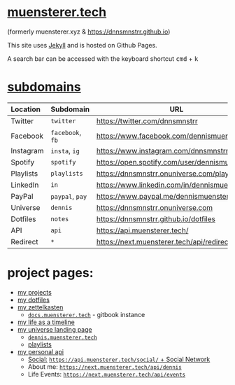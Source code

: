 # [muensterer.tech](https://muensterer.tech)

(formerly muensterer.xyz & https://dnnsmnstrr.github.io)

This site uses [Jekyll](https://jekyllrb.com/docs/) and is hosted on Github Pages.

A search bar can be accessed with the keyboard shortcut <kbd>cmd</kbd> + <kbd>k</kbd>

# [subdomains](http://subdomains.muensterer.tech)
| Location     | Subdomain  | URL |
| :------------- | :------------- | - |
| Twitter  | `twitter`   | https://twitter.com/dnnsmnstrr |
| Facebook  | `facebook`, `fb`   | https://www.facebook.com/dennismuensterer |
| Instagram  | `insta`, `ig`   | https://www.instagram.com/dnnsmnstrr |
| Spotify  | `spotify`   | https://open.spotify.com/user/dennismuensterer |
| Playlists  | `playlists`   | https://dnnsmnstrr.onuniverse.com/playlists |
| LinkedIn  | `in`   | https://www.linkedin.com/in/dennismuensterer/ |
| PayPal  | `paypal`, `pay`   | https://www.paypal.me/dennismuensterer |
| Universe  | `dennis`   | https://dnnsmnstrr.onuniverse.com |
| Dotfiles  | `notes`   | https://dnnsmnstrr.github.io/dotfiles |
| API  | `api`   | https://api.muensterer.tech/ |
| Redirect  | `*`   | https://next.muensterer.tech/api/redirect/ |

# project pages:

- [my projects](https://dnnsmnstrr.github.io/projects)
- [my dotfiles](https://dnnsmnstrr.github.io/dotfiles)
- [my zettelkasten](https://dnnsmnstrr.github.io/zettelkasten)
  - [`docs.muensterer.tech`](https://docs.muensterer.tech) - gitbook instance
- [my life as a timeline](https://dnnsmnstrr.github.io/life)
- [my universe landing page](https://dnnsmnstrr.onuniverse.com)
  - [`dennis.muensterer.tech`](http://dennis.muensterer.tech/)
  - [playlists](http://muensterer.tech/playlists)
- [my personal api](https://api.muensterer.tech/)
  - [Social:](https://api.muensterer.tech/social) [`https://api.muensterer.tech/social/` + Social Network](https://next.muensterer.tech/api/social/twitter)
  - About me: [`https://next.muensterer.tech/api/dennis`](https://next.muensterer.tech/api/dennis)
  - Life Events: [`https://next.muensterer.tech/api/events`](https://next.muensterer.tech/api/events)
